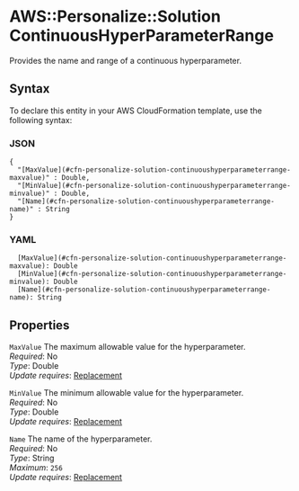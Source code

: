# AWS::Personalize::Solution ContinuousHyperParameterRange<a name="aws-properties-personalize-solution-continuoushyperparameterrange"></a>

Provides the name and range of a continuous hyperparameter\.

## Syntax<a name="aws-properties-personalize-solution-continuoushyperparameterrange-syntax"></a>

To declare this entity in your AWS CloudFormation template, use the following syntax:

### JSON<a name="aws-properties-personalize-solution-continuoushyperparameterrange-syntax.json"></a>

```
{
  "[MaxValue](#cfn-personalize-solution-continuoushyperparameterrange-maxvalue)" : Double,
  "[MinValue](#cfn-personalize-solution-continuoushyperparameterrange-minvalue)" : Double,
  "[Name](#cfn-personalize-solution-continuoushyperparameterrange-name)" : String
}
```

### YAML<a name="aws-properties-personalize-solution-continuoushyperparameterrange-syntax.yaml"></a>

```
  [MaxValue](#cfn-personalize-solution-continuoushyperparameterrange-maxvalue): Double
  [MinValue](#cfn-personalize-solution-continuoushyperparameterrange-minvalue): Double
  [Name](#cfn-personalize-solution-continuoushyperparameterrange-name): String
```

## Properties<a name="aws-properties-personalize-solution-continuoushyperparameterrange-properties"></a>

`MaxValue` <a name="cfn-personalize-solution-continuoushyperparameterrange-maxvalue"></a>
The maximum allowable value for the hyperparameter\.  
_Required_: No  
_Type_: Double  
_Update requires_: [Replacement](https://docs.aws.amazon.com/AWSCloudFormation/latest/UserGuide/using-cfn-updating-stacks-update-behaviors.html#update-replacement)

`MinValue` <a name="cfn-personalize-solution-continuoushyperparameterrange-minvalue"></a>
The minimum allowable value for the hyperparameter\.  
_Required_: No  
_Type_: Double  
_Update requires_: [Replacement](https://docs.aws.amazon.com/AWSCloudFormation/latest/UserGuide/using-cfn-updating-stacks-update-behaviors.html#update-replacement)

`Name` <a name="cfn-personalize-solution-continuoushyperparameterrange-name"></a>
The name of the hyperparameter\.  
_Required_: No  
_Type_: String  
_Maximum_: `256`  
_Update requires_: [Replacement](https://docs.aws.amazon.com/AWSCloudFormation/latest/UserGuide/using-cfn-updating-stacks-update-behaviors.html#update-replacement)
